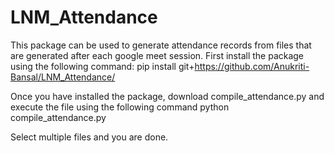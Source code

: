 # LNM_Attendance
This package can be used to generate attendance records from files that are generated after each google meet session.
First install the package using the following command:
  pip install git+https://github.com/Anukriti-Bansal/LNM_Attendance/

Once you have installed the package, download compile_attendance.py and execute the file using the following command
  python compile_attendance.py

Select multiple files and you are done.
